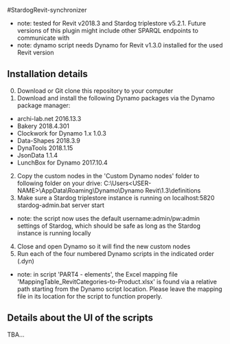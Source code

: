 #StardogRevit-synchronizer

* note: tested for Revit v2018.3 and Stardog triplestore v5.2.1. Future versions of this plugin might include other SPARQL endpoints to communicate with
* note: dynamo script needs Dynamo for Revit v1.3.0 installed for the used Revit version

## Installation details
0) Download or Git clone this repository to your computer
1) Download and install the following Dynamo packages via the Dynamo package manager:
- archi-lab.net				2016.13.3
- Bakery					2018.4.301
- Clockwork for Dynamo 1.x	1.0.3
- Data-Shapes				2018.3.9
- DynaTools					2018.1.15
- JsonData					1.1.4
- LunchBox for Dynamo		2017.10.4
2) Copy the custom nodes in the 'Custom Dynamo nodes' folder to following folder on your drive: 
C:\Users\<USER-NAME>\AppData\Roaming\Dynamo\Dynamo Revit\1.3\definitions
3) Make sure a Stardog triplestore instance is running on localhost:5820
stardog-admin.bat server start
* note: the script now uses the default username:admin/pw:admin settings of Stardog, which should be safe as long as the Stardog instance is running locally
4) Close and open Dynamo so it will find the new custom nodes
5) Run each of the four numbered Dynamo scripts in the indicated order (.dyn)
* note: in script 'PART4 - elements', the Excel mapping file 'MappingTable_RevitCategories-to-Product.xlsx' is found via a relative path starting from the Dynamo script location. Please leave the mapping file in its location for the script to function properly. 

## Details about the UI of the scripts
TBA...